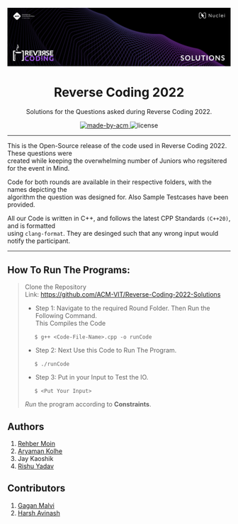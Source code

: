 ![ACM-HEADER](assets/banner.png)

<h1 align="center"> Reverse Coding 2022 </h1>

<p align="center"> 
Solutions for the Questions asked during Reverse Coding 2022.
</p>

<p align="center">
  <a href="https://acmvit.in/" target="_blank">
    <img alt="made-by-acm" src="https://img.shields.io/badge/MADE%20BY-ACM%20VIT-blue?style=for-the-badge" />
  </a>
    <img alt="license" src="https://img.shields.io/badge/License-MIT-green.svg?style=for-the-badge" />
</p>

---

This is the Open-Source release of the code used in Reverse Coding 2022. These questions were <br/>
created while keeping the overwhelming number of Juniors who regsitered for the event in Mind.

Code for both rounds are available in their respective folders, with the names depicting the <br/> algorithm the question was designed for. Also Sample Testcases have been provided.

All our Code is written in C++, and follows the latest CPP Standards `(C++20)`, and is formatted <br/> using `clang-format`. They are desinged such that any wrong input would notify the participant.

---

## How To Run The Programs:

> Clone the Repository <br/>
> Link: https://github.com/ACM-VIT/Reverse-Coding-2022-Solutions
>
> -   Step 1: Navigate to the required Round Folder. Then Run the Following Command. <br/>This Compiles the Code
>
> ```shell
>    $ g++ <Code-File-Name>.cpp -o runCode
> ```
>
> -   Step 2: Next Use this Code to Run The Program.
>
> ```shell
>    $ ./runCode
> ```
>
> -   Step 3: Put in your Input to Test the IO.
>
> ```shell
>    $ <Put Your Input>
> ```
>
> _Run_ the program according to **Constraints**.

<h2 align="left" > Authors </h2>

1. [Rehber Moin](https://github.com/docflex)
2. [Aryaman Kolhe](https://github.com/Chasmiccoder)
3. Jay Kaoshik
4. [Rishu Yadav](https://github.com/rishuyadav)

<h2 align="left" > Contributors </h2>

1. [Gagan Malvi](https://github.com/gaganmalvi)  
2. [Harsh Avinash](https://github.com/Harsh-Avinash)
